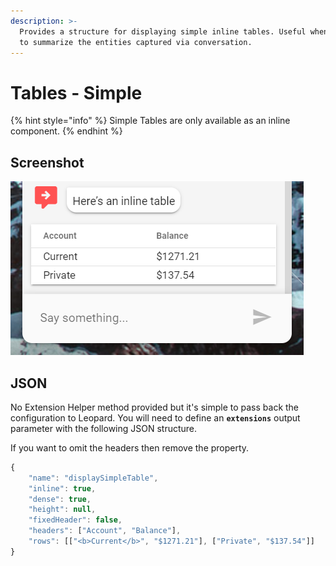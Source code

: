 ```yaml
---
description: >-
  Provides a structure for displaying simple inline tables. Useful when you want
  to summarize the entities captured via conversation.
---
```


# Tables - Simple

{% hint style="info" %}
Simple Tables are only available as an inline component. 
{% endhint %}

## Screenshot

![](../../../.gitbook/assets/simple-inline-table.png)

## JSON

No Extension Helper method provided but it's simple to pass back the configuration to Leopard. You will need to define an **`extensions`** output parameter with the following JSON structure.

If you want to omit the headers then remove the property.

```javascript
{
    "name": "displaySimpleTable",
    "inline": true,
    "dense": true,
    "height": null,
    "fixedHeader": false,
    "headers": ["Account", "Balance"],
    "rows": [["<b>Current</b>", "$1271.21"], ["Private", "$137.54"]]
}
```

